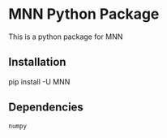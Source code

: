 MNN Python Package
===================================================
  This is a python package for MNN
 

Installation
---------------------------------------------------
  
  pip install -U MNN


Dependencies
---------------------------------------------------

    numpy 


